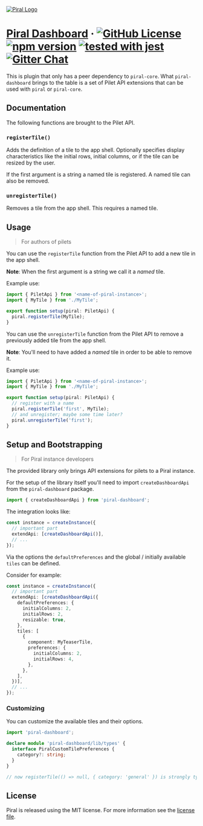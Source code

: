 [![Piral Logo](https://github.com/smapiot/piral/raw/master/docs/assets/logo.png)](https://piral.io)

# [Piral Dashboard](https://piral.io) &middot; [![GitHub License](https://img.shields.io/badge/license-MIT-blue.svg)](https://github.com/smapiot/piral/blob/master/LICENSE) [![npm version](https://img.shields.io/npm/v/piral-dashboard.svg?style=flat)](https://www.npmjs.com/package/piral-dashboard) [![tested with jest](https://img.shields.io/badge/tested_with-jest-99424f.svg)](https://jestjs.io) [![Gitter Chat](https://badges.gitter.im/gitterHQ/gitter.png)](https://gitter.im/piral-io/community)

This is plugin that only has a peer dependency to `piral-core`. What `piral-dashboard` brings to the table is a set of Pilet API extensions that can be used with `piral` or `piral-core`.

## Documentation

The following functions are brought to the Pilet API.

### `registerTile()`

Adds the definition of a tile to the app shell. Optionally specifies display characteristics like the initial rows, initial columns, or if the tile can be resized by the user.

If the first argument is a string a named tile is registered. A named tile can also be removed.

### `unregisterTile()`

Removes a tile from the app shell. This requires a named tile.

## Usage

> For authors of pilets

You can use the `registerTile` function from the Pilet API to add a new tile in the app shell.

**Note**: When the first argument is a string we call it a *named* tile.

Example use:

```ts
import { PiletApi } from '<name-of-piral-instance>';
import { MyTile } from './MyTile';

export function setup(piral: PiletApi) {
  piral.registerTile(MyTile);
}
```

You can use the `unregisterTile` function from the Pilet API to remove a previously added tile from the app shell.

**Note**: You'll need to have added a *named* tile in order to be able to remove it.

Example use:

```ts
import { PiletApi } from '<name-of-piral-instance>';
import { MyTile } from './MyTile';

export function setup(piral: PiletApi) {
  // register with a name
  piral.registerTile('first', MyTile);
  // and unregister; maybe some time later?
  piral.unregisterTile('first');
}
```

## Setup and Bootstrapping

> For Piral instance developers

The provided library only brings API extensions for pilets to a Piral instance.

For the setup of the library itself you'll need to import `createDashboardApi` from the `piral-dashboard` package.

```ts
import { createDashboardApi } from 'piral-dashboard';
```

The integration looks like:

```ts
const instance = createInstance({
  // important part
  extendApi: [createDashboardApi()],
  // ...
});
```

Via the options the `defaultPreferences` and the global / initially available `tiles` can be defined.

Consider for example:

```ts
const instance = createInstance({
  // important part
  extendApi: [createDashboardApi({
    defaultPreferences: {
      initialColumns: 2,
      initialRows: 2,
      resizable: true,
    },
    tiles: [
      {
        component: MyTeaserTile,
        preferences: {
          initialColumns: 2,
          initialRows: 4,
        },
      },
    ],
  })],
  // ...
});
```

### Customizing

You can customize the available tiles and their options.

```ts
import 'piral-dashboard';

declare module 'piral-dashboard/lib/types' {
  interface PiralCustomTilePreferences {
    category?: string;
  }
}

// now registerTile(() => null, { category: 'general' }) is strongly typed in pilets
```

## License

Piral is released using the MIT license. For more information see the [license file](./LICENSE).
